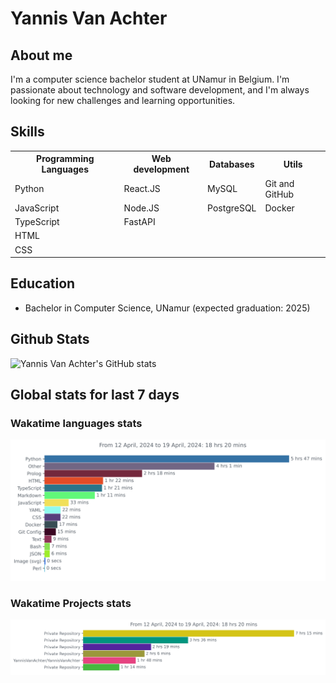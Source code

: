 # Yannis Van Achter

## About me

I'm a computer science bachelor student at UNamur in Belgium. I'm passionate about technology and software development, and I'm always looking for new challenges and learning opportunities.

## Skills

<table>
  <tr>
    <th>Programming Languages</th>
    <th>Web development</th>
    <th>Databases</th>
    <th>Utils</th>
  </tr>
  <tr>
    <td>Python</td>
    <td>React.JS</td>
    <td>MySQL</td>
    <td>Git and GitHub</td>
  </tr>
  <tr>
    <td>JavaScript</td>
    <td>Node.JS</td>
    <td>PostgreSQL</td>
    <td>Docker</td>
  </tr>
  <tr>
    <td>TypeScript</td>
    <td>FastAPI</td>
    <td></td>
    <td></td>
  </tr>
  <tr>
    <td>HTML</td>
    <td></td>
    <td></td>
    <td></td>
  </tr>
  <tr>
    <td>CSS</td>
    <td></td>
    <td></td>
    <td></td>
  </tr>
</table>

## Education

- Bachelor in Computer Science, UNamur (expected graduation: 2025)

## Github Stats

![Yannis Van Achter's GitHub stats](https://github-readme-stats.vercel.app/api?username=YannisVanAchter&show_icons=true&theme=radical)

## Global stats for last 7 days

### Wakatime languages stats

![Yannis Van Achter's Wakatime languages stats](./src/img/stat_language.svg)

### Wakatime Projects stats

![Yannis Van Achter's Wakatime projects stats](./src/img/stat_project.svg)

<!--
REMIND TO MYSELF : STUDY HOW TO CREATE README.: status: ok

TITRE
# h1
## h2
... max h6

LIST unsorted
* List
  * item

IMAGE
![text afficher](liens vers l'image) // basic
// !image privée ou de droit public

<p aline="center/left/right">
  <img
  aline="center/left/right" 
  src="liens vers l'image"
  width="XX%" // prend la taille   
  >
</p>

GIF
// look giphy.com
same syntax as an image

VIDEO
// look Youtube
same syntax as an image

INSERT CODE
''' LANGUAGE
CODE
'''

QUOTES
> my text

PASS A KEY SYMBOL
use '\' 

Stat of my language
use [![Top Langs](https://github-readme-stats.vercel.app/api/top-langs/?username=anuraghazra&layout=compact)](https://github.com/anuraghazra/github-readme-stats)

USEFUL LINK TO CREATE A README.md
https://docs.github.com/en
https://docs.github.com/en/get-started/writing-on-github/getting-started-with-writing-and-formatting-on-github/basic-writing-and-formatting-syntax
-->
